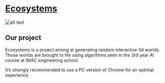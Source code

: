 # [Ecosystems](https://bit.ly/2Tek31d)

![alt text](https://files.metter-rothan.fr/ecosystems/desert/preview_001.png)

## Our project

Ecosystems is a project aiming at generating random interactive 3d worlds. Those worlds are brought to life using algorithms seen in the 3rd year AI course at IMAC engineering school.

It’s strongly recommended to use a PC version of Chrome for an optimal experience.

